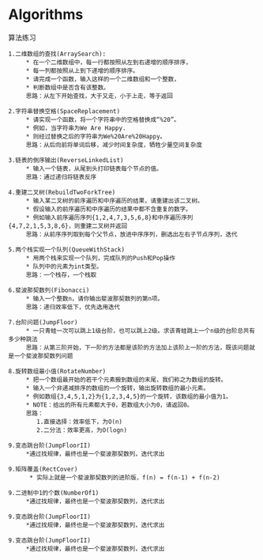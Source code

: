 # Algorithms
算法练习

  
	1.二维数组的查找(ArraySearch):
		 * 在一个二维数组中，每一行都按照从左到右递增的顺序排序，
		 * 每一列都按照从上到下递增的顺序排序。
		 * 请完成一个函数，输入这样的一个二维数组和一个整数，
		 * 判断数组中是否含有该整数。
		 思路：从左下开始查找，大于又走，小于上走，等于返回

	2.字符串替换空格(SpaceReplacement)
		 * 请实现一个函数，将一个字符串中的空格替换成“%20”。
		 * 例如，当字符串为We Are Happy.
		 * 则经过替换之后的字符串为We%20Are%20Happy。
		 思路：从后向前将单词后移，减少时间复杂度，牺牲少量空间复杂度

	3.链表的倒序输出(ReverseLinkedList)
		 * 输入一个链表，从尾到头打印链表每个节点的值。
		 思路：通过递归将链表反序

	4.重建二叉树(RebuildTwoForkTree)
		 * 输入某二叉树的前序遍历和中序遍历的结果，请重建出该二叉树。
		 * 假设输入的前序遍历和中序遍历的结果中都不含重复的数字。
		 * 例如输入前序遍历序列{1,2,4,7,3,5,6,8}和中序遍历序列{4,7,2,1,5,3,8,6}，则重建二叉树并返回
		 思路：从前序序列取到每个父节点，放进中序序列，删选出左右子节点序列，迭代

	5.两个栈实现一个队列(QueueWithStack)
		 * 用两个栈来实现一个队列，完成队列的Push和Pop操作
 		 * 队列中的元素为int类型。
 		 思路：一个栈存，一个栈取

	6.斐波那契数列(Fibonacci)
		 * 输入一个整数n，请你输出斐波那契数列的第n项。
		 思路：递归效率低下，优先选用迭代

	7.台阶问题(JumpFloor)
		 * 一只青蛙一次可以跳上1级台阶，也可以跳上2级。求该青蛙跳上一个n级的台阶总共有多少种跳法
		 思路：从第三阶开始，下一阶的方法都是该阶的方法加上该阶上一阶的方法，既该问题就是一个斐波那契数列问题

	8.旋转数组最小值(RotateNumber)
		 * 把一个数组最开始的若干个元素搬到数组的末尾，我们称之为数组的旋转。
		 * 输入一个非递减排序的数组的一个旋转，输出旋转数组的最小元素。
		 * 例如数组{3,4,5,1,2}为{1,2,3,4,5}的一个旋转，该数组的最小值为1。
		 * NOTE：给出的所有元素都大于0，若数组大小为0，请返回0。
		 思路：
			1.直接选择：效率低下，为O(n)
			2.二分法：效率更高，为O(logn)   
			
	9.变态跳台阶(JumpFloorII)
		 *通过找规律，最终也是一个斐波那契数列，迭代求出
		 
	9.矩阵覆盖(RectCover)
		  * 实际上就是一个斐波那契数列的进阶版，f(n) = f(n-1) + f(n-2)
		  
	9.二进制中1的个数(NumberOf1)
		 *通过找规律，最终也是一个斐波那契数列，迭代求出
	
	9.变态跳台阶(JumpFloorII)
		 *通过找规律，最终也是一个斐波那契数列，迭代求出

	9.变态跳台阶(JumpFloorII)
		 *通过找规律，最终也是一个斐波那契数列，迭代求出
		 
		 
